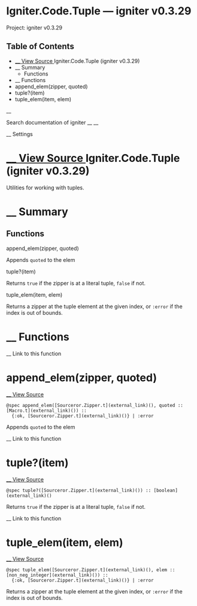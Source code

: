 # Igniter.Code.Tuple — igniter v0.3.29

Project: igniter v0.3.29

## Table of Contents

- [ __ View Source ](external_link) Igniter.Code.Tuple (igniter v0.3.29)
- __ Summary
  - Functions
- __ Functions
- append_elem(zipper, quoted)
- tuple?(item)
- tuple_elem(item, elem)

__

Search documentation of igniter __ __

__ Settings

#  [ __ View Source ](external_link) Igniter.Code.Tuple (igniter v0.3.29)

Utilities for working with tuples.

#  __ Summary

##  Functions

append_elem(zipper, quoted)

Appends `quoted` to the elem

tuple?(item)

Returns `true` if the zipper is at a literal tuple, `false` if not.

tuple_elem(item, elem)

Returns a zipper at the tuple element at the given index, or `:error` if the index is out of bounds.

#  __ Functions

__ Link to this function

# append_elem(zipper, quoted)

[ __ View Source ](external_link)
    
    
    @spec append_elem([Sourceror.Zipper.t](external_link)(), quoted :: [Macro.t](external_link)()) ::
      {:ok, [Sourceror.Zipper.t](external_link)()} | :error

Appends `quoted` to the elem

__ Link to this function

# tuple?(item)

[ __ View Source ](external_link)
    
    
    @spec tuple?([Sourceror.Zipper.t](external_link)()) :: [boolean](external_link)()

Returns `true` if the zipper is at a literal tuple, `false` if not.

__ Link to this function

# tuple_elem(item, elem)

[ __ View Source ](external_link)
    
    
    @spec tuple_elem([Sourceror.Zipper.t](external_link)(), elem :: [non_neg_integer](external_link)()) ::
      {:ok, [Sourceror.Zipper.t](external_link)()} | :error

Returns a zipper at the tuple element at the given index, or `:error` if the index is out of bounds.
